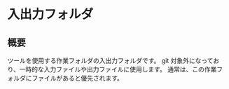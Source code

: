 # 入出力フォルダ

## 概要

ツールを使用する作業フォルダの入出力フォルダです。
git 対象外になっており、一時的な入力ファイルや出力ファイルに使用します。
通常は、この作業フォルダにファイルがあると優先されます。
